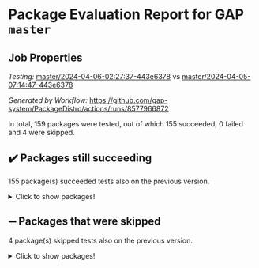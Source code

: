 # Package Evaluation Report for GAP `master`

## Job Properties

*Testing:* [master/2024-04-06-02:27:37-443e6378](https://github.com/gap-system/PackageDistro/blob/data/reports/master/2024-04-06-02:27:37-443e6378) vs [master/2024-04-05-07:14:47-443e6378](https://github.com/gap-system/PackageDistro/blob/data/reports/master/2024-04-05-07:14:47-443e6378)

*Generated by Workflow:* https://github.com/gap-system/PackageDistro/actions/runs/8577966872

In total, 159 packages were tested, out of which 155 succeeded, 0 failed and 4 were skipped.

## :heavy_check_mark: Packages still succeeding

155 package(s) succeeded tests also on the previous version.
<details><summary>Click to show packages!</summary>

- 4ti2interface 2023.02-04 [(success)](https://github.com/gap-system/PackageDistro/actions/runs/8577966872/job/23511352562)
- ace 5.6.2 [(success)](https://github.com/gap-system/PackageDistro/actions/runs/8577966872/job/23511354169)
- aclib 1.3.2 [(success)](https://github.com/gap-system/PackageDistro/actions/runs/8577966872/job/23511354522)
- agt 0.3.1 [(success)](https://github.com/gap-system/PackageDistro/actions/runs/8577966872/job/23511354891)
- alnuth 3.2.1 [(success)](https://github.com/gap-system/PackageDistro/actions/runs/8577966872/job/23511355147)
- anupq 3.3.0 [(success)](https://github.com/gap-system/PackageDistro/actions/runs/8577966872/job/23511356260)
- atlasrep 2.1.8 [(success)](https://github.com/gap-system/PackageDistro/actions/runs/8577966872/job/23511357165)
- autodoc 2023.06.19 [(success)](https://github.com/gap-system/PackageDistro/actions/runs/8577966872/job/23511357344)
- automata 1.15 [(success)](https://github.com/gap-system/PackageDistro/actions/runs/8577966872/job/23511357482)
- automgrp 1.3.2 [(success)](https://github.com/gap-system/PackageDistro/actions/runs/8577966872/job/23511357586)
- autpgrp 1.11 [(success)](https://github.com/gap-system/PackageDistro/actions/runs/8577966872/job/23511357695)
- cap 2024.03-03 [(success)](https://github.com/gap-system/PackageDistro/actions/runs/8577966872/job/23511357798)
- caratinterface 2.3.6 [(success)](https://github.com/gap-system/PackageDistro/actions/runs/8577966872/job/23511357906)
- cddinterface 2022.11.01 [(success)](https://github.com/gap-system/PackageDistro/actions/runs/8577966872/job/23511358011)
- circle 1.6.6 [(success)](https://github.com/gap-system/PackageDistro/actions/runs/8577966872/job/23511358108)
- classicpres 1.22 [(success)](https://github.com/gap-system/PackageDistro/actions/runs/8577966872/job/23511358224)
- cohomolo 1.6.11 [(success)](https://github.com/gap-system/PackageDistro/actions/runs/8577966872/job/23511358304)
- congruence 1.2.6 [(success)](https://github.com/gap-system/PackageDistro/actions/runs/8577966872/job/23511358394)
- corelg 1.56 [(success)](https://github.com/gap-system/PackageDistro/actions/runs/8577966872/job/23511358497)
- crime 1.6 [(success)](https://github.com/gap-system/PackageDistro/actions/runs/8577966872/job/23511358605)
- crisp 1.4.6 [(success)](https://github.com/gap-system/PackageDistro/actions/runs/8577966872/job/23511358711)
- crypting 0.10.4 [(success)](https://github.com/gap-system/PackageDistro/actions/runs/8577966872/job/23511358805)
- cryst 4.1.27 [(success)](https://github.com/gap-system/PackageDistro/actions/runs/8577966872/job/23511358892)
- crystcat 1.1.10 [(success)](https://github.com/gap-system/PackageDistro/actions/runs/8577966872/job/23511358969)
- ctbllib 1.3.9 [(success)](https://github.com/gap-system/PackageDistro/actions/runs/8577966872/job/23511359053)
- cubefree 1.19 [(success)](https://github.com/gap-system/PackageDistro/actions/runs/8577966872/job/23511359123)
- curlinterface 2.3.2 [(success)](https://github.com/gap-system/PackageDistro/actions/runs/8577966872/job/23511359193)
- cvec 2.8.1 [(success)](https://github.com/gap-system/PackageDistro/actions/runs/8577966872/job/23511359266)
- datastructures 0.3.0 [(success)](https://github.com/gap-system/PackageDistro/actions/runs/8577966872/job/23511359334)
- deepthought 1.0.6 [(success)](https://github.com/gap-system/PackageDistro/actions/runs/8577966872/job/23511359409)
- design 1.8 [(success)](https://github.com/gap-system/PackageDistro/actions/runs/8577966872/job/23511359480)
- difsets 2.3.1 [(success)](https://github.com/gap-system/PackageDistro/actions/runs/8577966872/job/23511359577)
- digraphs 1.7.1 [(success)](https://github.com/gap-system/PackageDistro/actions/runs/8577966872/job/23511359683)
- edim 1.3.8 [(success)](https://github.com/gap-system/PackageDistro/actions/runs/8577966872/job/23511359783)
- example 4.3.4 [(success)](https://github.com/gap-system/PackageDistro/actions/runs/8577966872/job/23511359872)
- examplesforhomalg 2023.10-01 [(success)](https://github.com/gap-system/PackageDistro/actions/runs/8577966872/job/23511359953)
- factint 1.6.3 [(success)](https://github.com/gap-system/PackageDistro/actions/runs/8577966872/job/23511360040)
- ferret 1.0.10 [(success)](https://github.com/gap-system/PackageDistro/actions/runs/8577966872/job/23511360122)
- fga 1.5.0 [(success)](https://github.com/gap-system/PackageDistro/actions/runs/8577966872/job/23511360213)
- fining 1.5.6 [(success)](https://github.com/gap-system/PackageDistro/actions/runs/8577966872/job/23511360318)
- float 1.0.4 [(success)](https://github.com/gap-system/PackageDistro/actions/runs/8577966872/job/23511360389)
- format 1.4.4 [(success)](https://github.com/gap-system/PackageDistro/actions/runs/8577966872/job/23511360474)
- forms 1.2.11 [(success)](https://github.com/gap-system/PackageDistro/actions/runs/8577966872/job/23511360559)
- fplsa 1.2.6 [(success)](https://github.com/gap-system/PackageDistro/actions/runs/8577966872/job/23511360649)
- fr 2.4.13 [(success)](https://github.com/gap-system/PackageDistro/actions/runs/8577966872/job/23511360756)
- francy 2.0.3 [(success)](https://github.com/gap-system/PackageDistro/actions/runs/8577966872/job/23511360856)
- fwtree 1.3 [(success)](https://github.com/gap-system/PackageDistro/actions/runs/8577966872/job/23511360935)
- gapdoc 1.6.7 [(success)](https://github.com/gap-system/PackageDistro/actions/runs/8577966872/job/23511361022)
- gauss 2023.02-04 [(success)](https://github.com/gap-system/PackageDistro/actions/runs/8577966872/job/23511361149)
- gaussforhomalg 2023.11-01 [(success)](https://github.com/gap-system/PackageDistro/actions/runs/8577966872/job/23511361292)
- gbnp 1.0.5 [(success)](https://github.com/gap-system/PackageDistro/actions/runs/8577966872/job/23511361390)
- generalizedmorphismsforcap 2024.01-01 [(success)](https://github.com/gap-system/PackageDistro/actions/runs/8577966872/job/23511361479)
- genss 1.6.8 [(success)](https://github.com/gap-system/PackageDistro/actions/runs/8577966872/job/23511361582)
- gradedmodules 2024.01-01 [(success)](https://github.com/gap-system/PackageDistro/actions/runs/8577966872/job/23511361670)
- gradedringforhomalg 2023.08-01 [(success)](https://github.com/gap-system/PackageDistro/actions/runs/8577966872/job/23511361798)
- grape 4.9.0 [(success)](https://github.com/gap-system/PackageDistro/actions/runs/8577966872/job/23511361916)
- groupoids 1.74 [(success)](https://github.com/gap-system/PackageDistro/actions/runs/8577966872/job/23511362030)
- grpconst 2.6.5 [(success)](https://github.com/gap-system/PackageDistro/actions/runs/8577966872/job/23511362136)
- guarana 0.96.3 [(success)](https://github.com/gap-system/PackageDistro/actions/runs/8577966872/job/23511362251)
- guava 3.19 [(success)](https://github.com/gap-system/PackageDistro/actions/runs/8577966872/job/23511362372)
- hap 1.62 [(success)](https://github.com/gap-system/PackageDistro/actions/runs/8577966872/job/23511362489)
- hapcryst 0.1.15 [(success)](https://github.com/gap-system/PackageDistro/actions/runs/8577966872/job/23511362591)
- hecke 1.5.3 [(success)](https://github.com/gap-system/PackageDistro/actions/runs/8577966872/job/23511362699)
- help 4.0 [(success)](https://github.com/gap-system/PackageDistro/actions/runs/8577966872/job/23511362820)
- homalg 2024.01-01 [(success)](https://github.com/gap-system/PackageDistro/actions/runs/8577966872/job/23511362934)
- homalgtocas 2023.11-01 [(success)](https://github.com/gap-system/PackageDistro/actions/runs/8577966872/job/23511363060)
- idrel 2.46 [(success)](https://github.com/gap-system/PackageDistro/actions/runs/8577966872/job/23511363190)
- images 1.3.2 [(success)](https://github.com/gap-system/PackageDistro/actions/runs/8577966872/job/23511363369)
- intpic 0.3.0 [(success)](https://github.com/gap-system/PackageDistro/actions/runs/8577966872/job/23511363501)
- io 4.8.2 [(success)](https://github.com/gap-system/PackageDistro/actions/runs/8577966872/job/23511363655)
- io_forhomalg 2023.02-04 [(success)](https://github.com/gap-system/PackageDistro/actions/runs/8577966872/job/23511363784)
- irredsol 1.4.4 [(success)](https://github.com/gap-system/PackageDistro/actions/runs/8577966872/job/23511363908)
- json 2.2.0 [(success)](https://github.com/gap-system/PackageDistro/actions/runs/8577966872/job/23511364027)
- jupyterkernel 1.5.0 [(success)](https://github.com/gap-system/PackageDistro/actions/runs/8577966872/job/23511364133)
- jupyterviz 1.5.6 [(success)](https://github.com/gap-system/PackageDistro/actions/runs/8577966872/job/23511364224)
- kan 1.37 [(success)](https://github.com/gap-system/PackageDistro/actions/runs/8577966872/job/23511364320)
- kbmag 1.5.11 [(success)](https://github.com/gap-system/PackageDistro/actions/runs/8577966872/job/23511364427)
- laguna 3.9.6 [(success)](https://github.com/gap-system/PackageDistro/actions/runs/8577966872/job/23511364524)
- liealgdb 2.2.1 [(success)](https://github.com/gap-system/PackageDistro/actions/runs/8577966872/job/23511364613)
- liepring 2.8 [(success)](https://github.com/gap-system/PackageDistro/actions/runs/8577966872/job/23511364733)
- liering 2.4.2 [(success)](https://github.com/gap-system/PackageDistro/actions/runs/8577966872/job/23511364854)
- linearalgebraforcap 2024.02-02 [(success)](https://github.com/gap-system/PackageDistro/actions/runs/8577966872/job/23511364959)
- lins 0.9 [(success)](https://github.com/gap-system/PackageDistro/actions/runs/8577966872/job/23511365086)
- localizeringforhomalg 2023.10-01 [(success)](https://github.com/gap-system/PackageDistro/actions/runs/8577966872/job/23511365231)
- loops 3.4.3 [(success)](https://github.com/gap-system/PackageDistro/actions/runs/8577966872/job/23511365366)
- lpres 1.0.3 [(success)](https://github.com/gap-system/PackageDistro/actions/runs/8577966872/job/23511365516)
- majoranaalgebras 1.5.1 [(success)](https://github.com/gap-system/PackageDistro/actions/runs/8577966872/job/23511365659)
- mapclass 1.4.6 [(success)](https://github.com/gap-system/PackageDistro/actions/runs/8577966872/job/23511365813)
- matgrp 0.70 [(success)](https://github.com/gap-system/PackageDistro/actions/runs/8577966872/job/23511365955)
- matricesforhomalg 2024.02-01 [(success)](https://github.com/gap-system/PackageDistro/actions/runs/8577966872/job/23511366077)
- modisom 2.5.4 [(success)](https://github.com/gap-system/PackageDistro/actions/runs/8577966872/job/23511366212)
- modulepresentationsforcap 2024.01-04 [(success)](https://github.com/gap-system/PackageDistro/actions/runs/8577966872/job/23511366331)
- modules 2024.01-01 [(success)](https://github.com/gap-system/PackageDistro/actions/runs/8577966872/job/23511366441)
- monoidalcategories 2024.02-04 [(success)](https://github.com/gap-system/PackageDistro/actions/runs/8577966872/job/23511366569)
- nconvex 2022.09-01 [(success)](https://github.com/gap-system/PackageDistro/actions/runs/8577966872/job/23511366711)
- nilmat 1.4.2 [(success)](https://github.com/gap-system/PackageDistro/actions/runs/8577966872/job/23511366857)
- nock 1.5 [(success)](https://github.com/gap-system/PackageDistro/actions/runs/8577966872/job/23511366998)
- normalizinterface 1.3.6 [(success)](https://github.com/gap-system/PackageDistro/actions/runs/8577966872/job/23511367133)
- nq 2.5.11 [(success)](https://github.com/gap-system/PackageDistro/actions/runs/8577966872/job/23511367286)
- numericalsgps 1.3.1 [(success)](https://github.com/gap-system/PackageDistro/actions/runs/8577966872/job/23511367446)
- openmath 11.5.3 [(success)](https://github.com/gap-system/PackageDistro/actions/runs/8577966872/job/23511367570)
- orb 4.9.0 [(success)](https://github.com/gap-system/PackageDistro/actions/runs/8577966872/job/23511367691)
- packagemanager 1.4.3 [(success)](https://github.com/gap-system/PackageDistro/actions/runs/8577966872/job/23511367800)
- patternclass 2.4.3 [(success)](https://github.com/gap-system/PackageDistro/actions/runs/8577966872/job/23511367902)
- permut 2.0.5 [(success)](https://github.com/gap-system/PackageDistro/actions/runs/8577966872/job/23511368010)
- polenta 1.3.10 [(success)](https://github.com/gap-system/PackageDistro/actions/runs/8577966872/job/23511368108)
- polymaking 0.8.7 [(success)](https://github.com/gap-system/PackageDistro/actions/runs/8577966872/job/23511368206)
- primgrp 3.4.4 [(success)](https://github.com/gap-system/PackageDistro/actions/runs/8577966872/job/23511368291)
- profiling 2.5.4 [(success)](https://github.com/gap-system/PackageDistro/actions/runs/8577966872/job/23511368432)
- qdistrnd 0.9.4 [(success)](https://github.com/gap-system/PackageDistro/actions/runs/8577966872/job/23511368535)
- qpa 1.35 [(success)](https://github.com/gap-system/PackageDistro/actions/runs/8577966872/job/23511368621)
- quagroup 1.8.4 [(success)](https://github.com/gap-system/PackageDistro/actions/runs/8577966872/job/23511368712)
- radiroot 2.9 [(success)](https://github.com/gap-system/PackageDistro/actions/runs/8577966872/job/23511368813)
- rcwa 4.7.1 [(success)](https://github.com/gap-system/PackageDistro/actions/runs/8577966872/job/23511368899)
- rds 1.8 [(success)](https://github.com/gap-system/PackageDistro/actions/runs/8577966872/job/23511368999)
- recog 1.4.2 [(success)](https://github.com/gap-system/PackageDistro/actions/runs/8577966872/job/23511369113)
- repndecomp 1.3.0 [(success)](https://github.com/gap-system/PackageDistro/actions/runs/8577966872/job/23511369185)
- repsn 3.1.2 [(success)](https://github.com/gap-system/PackageDistro/actions/runs/8577966872/job/23511369274)
- resclasses 4.7.3 [(success)](https://github.com/gap-system/PackageDistro/actions/runs/8577966872/job/23511369367)
- ringsforhomalg 2023.11-02 [(success)](https://github.com/gap-system/PackageDistro/actions/runs/8577966872/job/23511369443)
- sco 2023.08-01 [(success)](https://github.com/gap-system/PackageDistro/actions/runs/8577966872/job/23511369509)
- scscp 2.4.2 [(success)](https://github.com/gap-system/PackageDistro/actions/runs/8577966872/job/23511369586)
- semigroups 5.3.7 [(success)](https://github.com/gap-system/PackageDistro/actions/runs/8577966872/job/23511369670)
- sglppow 2.4 [(success)](https://github.com/gap-system/PackageDistro/actions/runs/8577966872/job/23511369764)
- sgpviz 0.999.5 [(success)](https://github.com/gap-system/PackageDistro/actions/runs/8577966872/job/23511369849)
- simpcomp 2.1.14 [(success)](https://github.com/gap-system/PackageDistro/actions/runs/8577966872/job/23511369934)
- singular 2023.02.09 [(success)](https://github.com/gap-system/PackageDistro/actions/runs/8577966872/job/23511370018)
- sl2reps 1.1 [(success)](https://github.com/gap-system/PackageDistro/actions/runs/8577966872/job/23511370094)
- sla 1.5.3 [(success)](https://github.com/gap-system/PackageDistro/actions/runs/8577966872/job/23511370202)
- smallgrp 1.5.3 [(success)](https://github.com/gap-system/PackageDistro/actions/runs/8577966872/job/23511370306)
- smallsemi 0.6.13 [(success)](https://github.com/gap-system/PackageDistro/actions/runs/8577966872/job/23511370400)
- sonata 2.9.6 [(success)](https://github.com/gap-system/PackageDistro/actions/runs/8577966872/job/23511370498)
- sophus 1.27 [(success)](https://github.com/gap-system/PackageDistro/actions/runs/8577966872/job/23511370603)
- sotgrps 1.2 [(success)](https://github.com/gap-system/PackageDistro/actions/runs/8577966872/job/23511370686)
- spinsym 1.5.2 [(success)](https://github.com/gap-system/PackageDistro/actions/runs/8577966872/job/23511370914)
- standardff 1.0 [(success)](https://github.com/gap-system/PackageDistro/actions/runs/8577966872/job/23511371002)
- symbcompcc 1.3.2 [(success)](https://github.com/gap-system/PackageDistro/actions/runs/8577966872/job/23511371087)
- thelma 1.3 [(success)](https://github.com/gap-system/PackageDistro/actions/runs/8577966872/job/23511371185)
- tomlib 1.2.11 [(success)](https://github.com/gap-system/PackageDistro/actions/runs/8577966872/job/23511371266)
- toolsforhomalg 2023.11-01 [(success)](https://github.com/gap-system/PackageDistro/actions/runs/8577966872/job/23511371362)
- toric 1.9.5 [(success)](https://github.com/gap-system/PackageDistro/actions/runs/8577966872/job/23511371453)
- toricvarieties 2022.07.13 [(success)](https://github.com/gap-system/PackageDistro/actions/runs/8577966872/job/23511371537)
- transgrp 3.6.5 [(success)](https://github.com/gap-system/PackageDistro/actions/runs/8577966872/job/23511371627)
- typeset 1.2.2 [(success)](https://github.com/gap-system/PackageDistro/actions/runs/8577966872/job/23511371716)
- ugaly 4.1.3 [(success)](https://github.com/gap-system/PackageDistro/actions/runs/8577966872/job/23511371804)
- unipot 1.5 [(success)](https://github.com/gap-system/PackageDistro/actions/runs/8577966872/job/23511371922)
- unitlib 4.2.0 [(success)](https://github.com/gap-system/PackageDistro/actions/runs/8577966872/job/23511372020)
- utils 0.85 [(success)](https://github.com/gap-system/PackageDistro/actions/runs/8577966872/job/23511372127)
- uuid 0.7 [(success)](https://github.com/gap-system/PackageDistro/actions/runs/8577966872/job/23511372231)
- walrus 0.9991 [(success)](https://github.com/gap-system/PackageDistro/actions/runs/8577966872/job/23511372316)
- wedderga 4.10.5 [(success)](https://github.com/gap-system/PackageDistro/actions/runs/8577966872/job/23511372420)
- xmod 2.92 [(success)](https://github.com/gap-system/PackageDistro/actions/runs/8577966872/job/23511372509)
- xmodalg 1.23 [(success)](https://github.com/gap-system/PackageDistro/actions/runs/8577966872/job/23511372605)
- yangbaxter 0.10.3 [(success)](https://github.com/gap-system/PackageDistro/actions/runs/8577966872/job/23511372791)
- zeromqinterface 0.14 [(success)](https://github.com/gap-system/PackageDistro/actions/runs/8577966872/job/23511372916)
</details>

## :heavy_minus_sign: Packages that were skipped

4 package(s) skipped tests also on the previous version.
<details><summary>Click to show packages!</summary>

- browse 1.8.21 [(skipped)](https://github.com/gap-system/PackageDistro/actions/runs/8577966872/job/23511205420)
- itc 1.5.1 [(skipped)](https://github.com/gap-system/PackageDistro/actions/runs/8577966872/job/23511205420)
- polycyclic 2.16 [(skipped)](https://github.com/gap-system/PackageDistro/actions/runs/8577966872/job/23511205420)
- xgap 4.32 [(skipped)](https://github.com/gap-system/PackageDistro/actions/runs/8577966872/job/23511205420)
</details>

